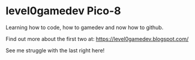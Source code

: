 # level0gamedev Pico-8
Learning how to code, how to gamedev and now how to github.

Find out more about the first two at: https://level0gamedev.blogspot.com/

See me struggle with the last right here!
